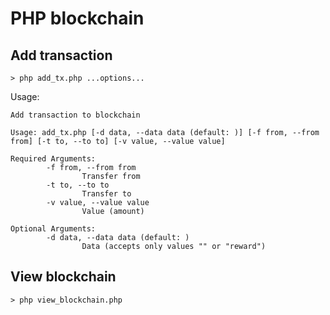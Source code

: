 # PHP blockchain

## Add transaction

```
> php add_tx.php ...options...
```

Usage:

```
Add transaction to blockchain

Usage: add_tx.php [-d data, --data data (default: )] [-f from, --from from] [-t to, --to to] [-v value, --value value]

Required Arguments:
        -f from, --from from
                Transfer from
        -t to, --to to
                Transfer to
        -v value, --value value
                Value (amount)

Optional Arguments:
        -d data, --data data (default: )
                Data (accepts only values "" or "reward")
```

## View blockchain

```
> php view_blockchain.php
```
